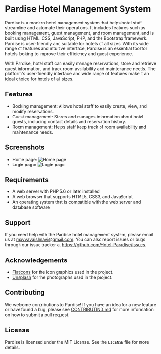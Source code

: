 # Pardise Hotel Management System

Pardise is a modern hotel management system that helps hotel staff streamline and automate their operations. It includes features such as booking management, guest management, and room management, and is built using HTML, CSS, JavaScript, PHP, and the Bootstrap framework. Pardise is user-friendly and suitable for hotels of all sizes. With its wide range of features and intuitive interface, Pardise is an essential tool for hotels looking to improve their efficiency and guest experience.

With Pardise, hotel staff can easily manage reservations, store and retrieve guest information, and track room availability and maintenance needs. The platform's user-friendly interface and wide range of features make it an ideal choice for hotels of all sizes.

## Features
- Booking management: Allows hotel staff to easily create, view, and modify reservations.
- Guest management: Stores and manages information about hotel guests, including contact details and reservation history.
- Room management: Helps staff keep track of room availability and maintenance needs.

## Screenshots
- Home page:
  ![Home page](screenshots/home.png)
- Login page:
  ![Login page](screenshots/login.png)

## Requirements
- A web server with PHP 5.6 or later installed
- A web browser that supports HTML5, CSS3, and JavaScript
- An operating system that is compatible with the web server and database software

## Support
If you need help with the Pardise hotel management system, please email us at movvavaishnavi@gmail.com. You can also report issues or bugs through our issue tracker at https://github.com/Hotel-Paradise/issues.

## Acknowledgements
- [Flaticons](https://www.flaticon.com/) for the icon graphics used in the project.
- [Unsplash](https://unsplash.com/) for the photographs used in the project.

## Contributing

We welcome contributions to Pardise! If you have an idea for a new feature or have found a bug, please see [CONTRIBUTING.md](CONTRIBUTING.md) for more information on how to submit a pull request.

## License
Pardise is licensed under the MIT License. See the `LICENSE` file for more details.
